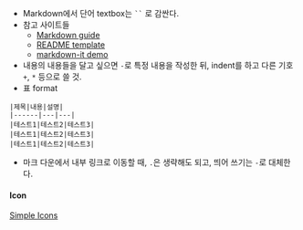 - Markdown에서 단어 textbox는 ` `` ` 로 감싼다.
- 참고 사이트들
	+ [Markdown guide](https://www.markdownguide.org/)
	+ [README template](https://github.com/Ismaestro/markdown-template?tab=readme-ov-file#copyright-and-license)
	+ [markdown-it demo](https://markdown-it.github.io/)
- 내용의 내용들을 달고 싶으면 `-`로 특정 내용을 작성한 뒤, indent를 하고 다른 기호 `+`, `*` 등으로 쓸 것.
- 표 format
```
|제목|내용|설명|
|------|---|---|
|테스트1|테스트2|테스트3|
|테스트1|테스트2|테스트3|
|테스트1|테스트2|테스트3|
```
- 마크 다운에서 내부 링크로 이동할 때, `.`은 생략해도 되고, 띄어 쓰기는 `-`로 대체한다.

#### Icon
[Simple Icons](https://simpleicons.org/)
